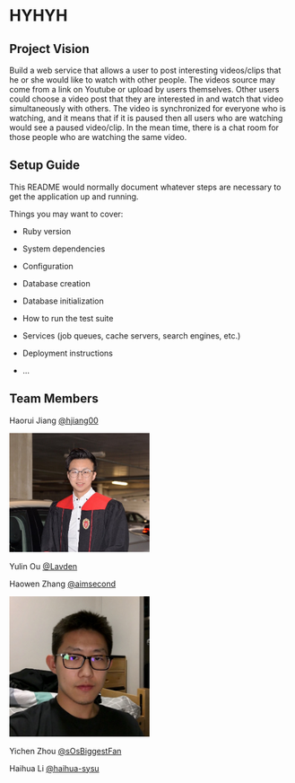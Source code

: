 # HYHYH

## Project Vision
Build a web service that allows a user to post interesting videos/clips that he or she would like to watch with other people. The videos source may come from a link on Youtube or upload by users themselves. Other users could choose a video post that they are interested in and watch that video simultaneously with others. The video is synchronized for everyone who is watching, and it means that if it is paused then all users who are watching would see a paused video/clip. In the mean time, there is a chat room for those people who are watching the same video. 

## Setup Guide
This README would normally document whatever steps are necessary to get the
application up and running.

Things you may want to cover:

* Ruby version

* System dependencies

* Configuration

* Database creation

* Database initialization

* How to run the test suite

* Services (job queues, cache servers, search engines, etc.)

* Deployment instructions

* ...

## Team Members

Haorui Jiang [@hjiang00](https://github.com/hjiang00)

<img src="./pics/Haorui_Jiang.jpg" width="250">

Yulin Ou [@Lavden](https://github.com/Lavden)

Haowen Zhang [@aimsecond](https://github.com/aimsecond)

<img src="./pics/haowen_zhang.jpg" width="250">

Yichen Zhou [@sOsBiggestFan](https://github.com/sOsBiggestFan)

Haihua Li [@haihua-sysu](https://github.com/haihua-sysu)
